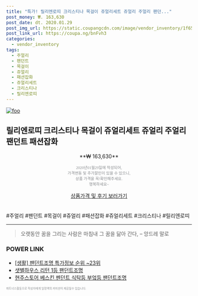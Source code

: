 ```yaml
--- 
title: "특가! 릴리엔로띠 크리스티나 목걸이 쥬얼리세트 쥬얼리 주얼리 팬던..." 
post_money: ₩. 163,630 
post_date: dt. 2020.01.29 
post_img_url: https://static.coupangcdn.com/image/vendor_inventory/1f65/78a27ad9a770c4b18570f329eeeb0624ef7e702cfdd5204dfc40dd9e8b6e.jpg 
post_link_url: https://coupa.ng/bnFvh3 
categories: 
  - vendor_inventory 
tags: 
  - 주얼리 
  - 팬던트 
  - 목걸이 
  - 쥬얼리 
  - 패션잡화 
  - 쥬얼리세트 
  - 크리스티나 
  - 릴리엔로띠 
--- 
```

[![foo](https://static.coupangcdn.com/image/vendor_inventory/1f65/78a27ad9a770c4b18570f329eeeb0624ef7e702cfdd5204dfc40dd9e8b6e.jpg)](https://coupa.ng/bnFvh3) 

## 릴리엔로띠 크리스티나 목걸이 쥬얼리세트 쥬얼리 주얼리 팬던트 패션잡화 
<p style="text-align: center;">**₩ 163,630**</p> 
<p style="text-align: center;"><span style="color: #898c8f; font-family: Georgia,Times,serif; font-size: 0.75em;">2020년01월29일에 작성되어, <br>가격변동 및 추가할인이 있을 수 있으니,<br> 상품 가격을 꼭!확인해주세요.<br>행복하세요~</span> 
</p>	 
<div markdown="0" style="text-align: center;"><a href="https://coupa.ng/bnFvh3" class="btn btn--success">상품가격 및 후기 보러가기</a></div> 
<br><br> 
  #주얼리 #팬던트 #목걸이 #쥬얼리 #패션잡화 #쥬얼리세트 #크리스티나 #릴리엔로띠 
<hr> 

> 오랫동안 꿈을 그리는 사람은 마침내 그 꿈을 닮아 간다, – 앙드레 말로 


### POWER LINK

* <a href="https://blog.naver.com/sakai111/221782183087" target="_blank"> [생활] 팬던트조명 특가정보 순위 ~23위</a>
* <a href="https://blog.naver.com/fasyy4321/221783181108" target="_blank">샛별하우스 리턴 1등 팬던트조명</a>
* <a href="https://blog.naver.com/sakai111/221781063292" target="_blank">현주스토어 베스킨 펜던트 식탁등 부엌등 팬던트조명</a>

<span style="color: #898c8f; font-family: Georgia,Times,serif; font-size: 0.55em;">파트너스활동으로 작성자에게 일정액의 커미션이 제공될수 있습니다.</span> 
